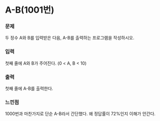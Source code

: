 # A-B(1001번)  

### 문제  
두 정수 A와 B를 입력받은 다음, A-B를 출력하는 프로그램을 작성하시오.  

### 입력  
첫째 줄에 A와 B가 주어진다. (0 < A, B < 10)  

### 출력  
첫째 줄에 A-B를 출력한다.  

### 느낀점  
1000번과 마찬가지로 단순 A-B라서 간단했다. 왜 정답률이 72%인지 이해가 안간다.  

